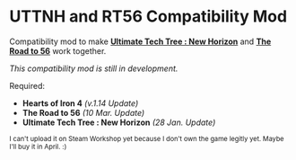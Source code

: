 # UTTNH and RT56 Compatibility Mod 
 
Compatibility mod to make **[Ultimate Tech Tree : New Horizon](https://steamcommunity.com/sharedfiles/filedetails/?id=2677872257)** and **[The Road to 56](https://steamcommunity.com/sharedfiles/filedetails/?id=820260968)** work together.

_This compatibility mod is still in development._

Required:
- **Hearts of Iron 4** _(v.1.14 Update)_
- **The Road to 56** _(10 Mar. Update)_
- **Ultimate Tech Tree : New Horizon** _(28 Jan. Update)_

<sub> I can't upload it on Steam Workshop yet because I don't own the game legitly yet. Maybe I'll buy it in April. :) </sub>
